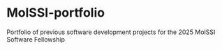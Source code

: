 # MolSSI-portfolio
Portfolio of previous software development projects for the 2025 MolSSI Software Fellowship
